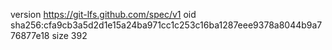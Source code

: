 version https://git-lfs.github.com/spec/v1
oid sha256:cfa9cb3a5d2d1e15a24ba971cc1c253c16ba1287eee9378a8044b9a776877e18
size 392
